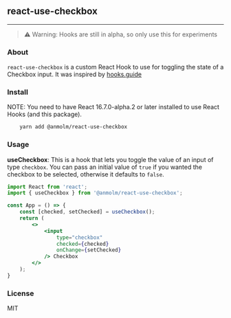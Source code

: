 ## react-use-checkbox
---

> ⚠️ Warning: Hooks are still in alpha, so only use this for experiments

### About
`react-use-checkbox` is a custom React Hook to use for toggling the state of a Checkbox input.
It was inspired by [hooks.guide](https://www.hooks.guide)

### Install
NOTE: You need to have React 16.7.0-alpha.2 or later installed to use React Hooks (and this package).

```bash
    yarn add @anmolm/react-use-checkbox
```

### Usage

**useCheckbox**: This is a hook that lets you toggle the value of an input of type `checkbox`.
You can pass an initial value of `true` if you wanted the checkbox to be selected, otherwise it defaults to `false`.

```jsx
import React from 'react';
import { useCheckbox } from '@anmolm/react-use-checkbox';

const App = () => {
    const [checked, setChecked] = useCheckbox();
    return (
        <>
            <input
                type="checkbox"
                checked={checked}
                onChange={setChecked}
            /> Checkbox
        </>
    );
}
```

### License

MIT